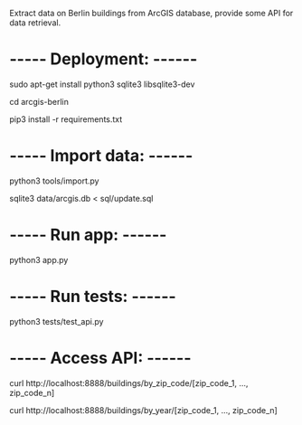 Extract data on Berlin buildings from ArcGIS database, provide some API 
for data retrieval.


# ----- Deployment: ------
sudo apt-get install python3 sqlite3 libsqlite3-dev 

cd arcgis-berlin

pip3 install -r requirements.txt

# ----- Import data: ------

python3 tools/import.py

sqlite3 data/arcgis.db < sql/update.sql

# ----- Run app: ------

python3 app.py

# ----- Run tests: ------
python3 tests/test_api.py

# ----- Access API: ------

curl http://localhost:8888/buildings/by_zip_code/[zip_code_1, ..., zip_code_n]

curl http://localhost:8888/buildings/by_year/[zip_code_1, ..., zip_code_n]
